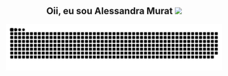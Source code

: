 <h2 align="center" fontsize="12px"> Oii, eu sou Alessandra Murat <img src=https://tenor.com/view/emoji-gif-10474652 width="50"></h2>



<div>
 
  ![Snake animation](https://github.com/AlessandraMurat/AlessandraMurat/blob/output/github-contribution-grid-snake.svg)
 
</div>
